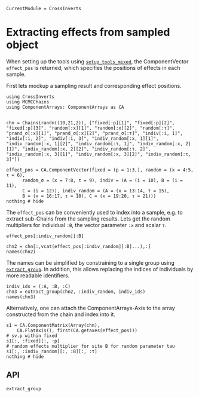 ```@meta
CurrentModule = CrossInverts
```

# Extracting effects from sampled object

When setting up the tools using [`setup_tools_mixed`](@ref), the ComponentVector
`effect_pos` is returned, which specifies the positions of effects in each sample.

First lets mockup a sampling result and corresponding effect positions.
```@example doc
using CrossInverts
using MCMCChains
using ComponentArrays: ComponentArrays as CA


chn = Chains(randn((10,21,2)), ["fixed[:p][1]", "fixed[:p][2]", "fixed[:p][3]", "random[:x][1]", "random[:x][2]", "random[:τ]", "prand_σ[:x][1]", "prand_σ[:x][2]", "prand_σ[:τ]", "indiv[:i, 1]", "indiv[:i, 2]", "indiv[:i, 3]", "indiv_random[:x, 1][1]", "indiv_random[:x, 1][2]", "indiv_random[:τ, 1]", "indiv_random[:x, 2][1]", "indiv_random[:x, 2][2]", "indiv_random[:τ, 2]", "indiv_random[:x, 3][1]", "indiv_random[:x, 3][2]", "indiv_random[:τ, 3]"])

effect_pos = CA.ComponentVector(fixed = (p = 1:3,), random = (x = 4:5, τ = 6), 
      random_σ = (x = 7:8, τ = 9), indiv = (A = (i = 10), B = (i = 11), 
      C = (i = 12)), indiv_random = (A = (x = 13:14, τ = 15), 
      B = (x = 16:17, τ = 18), C = (x = 19:20, τ = 21)))
nothing # hide
```

The `effect_pos` can be conveniently used to index into a sample, e.g. to
extract sub-Chains from the sampling results.
Lets get the random multipliers for individual `:B`, the vector
parameter `:x` and scalar `τ`.

```@example doc
effect_pos[:indiv_random][:B]
```
```@example doc
chn2 = chn[:,vcat(effect_pos[:indiv_random][:B]...),:]
names(chn2)
```

The names can be simplified by constraining to a single group
using [`extract_group`](@ref). In addition, this allows replacing the indices of 
individuals by more readable identifiers.

```@example doc
indiv_ids = (:A, :B, :C)
chn3 = extract_group(chn2, :indiv_random, indiv_ids)
names(chn3)
```

Alternatively, one can attach the ComponentArrays-Axis 
to the array constructed from the chain and index into it.

```@example doc
s1 = CA.ComponentMatrix(Array(chn),
    CA.FlatAxis(), first(CA.getaxes(effect_pos)))
# sv.p within fixed
s1[:, :fixed][:, :p]
# random effects multiplier for site B for random parameter tau
s1[:, :indiv_random][:, :B][:, :τ]
nothing # hide
```

## API
```@docs
extract_group
```







